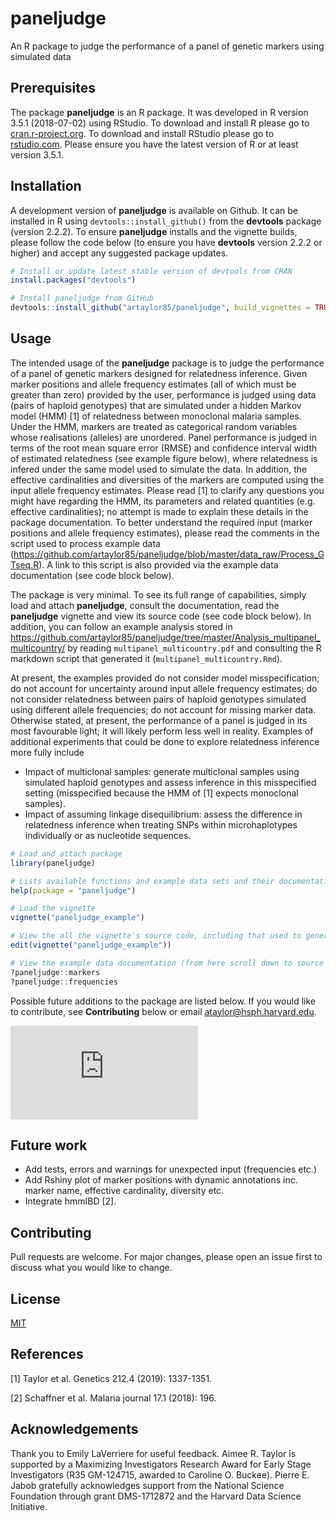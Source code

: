 # paneljudge
An R package to judge the performance of a panel of genetic markers using simulated data

## Prerequisites

The package **paneljudge** is an R package. It was developed in R version 3.5.1 (2018-07-02) using RStudio. 
To download and install R please go to [cran.r-project.org](https://cran.r-project.org).
To download and install RStudio please go to [rstudio.com](https://rstudio.com/). 
Please ensure you have the latest version of R or at least version 3.5.1. 

## Installation

A development version of **paneljudge** is available on Github. 
It can be installed in R using `devtools::install_github()` from the **devtools** package (version 2.2.2).
To ensure **paneljudge** installs and the vignette builds, please follow the code below (to ensure you have **devtools** version 2.2.2 or higher) and accept any suggested package updates. 

```r
# Install or update latest stable version of devtools from CRAN
install.packages("devtools")

# Install paneljudge from GitHub 
devtools::install_github("artaylor85/paneljudge", build_vignettes = TRUE)
```

## Usage

The intended usage of the **paneljudge** package is to judge the performance of a panel of genetic markers designed for relatedness inference. Given marker positions and allele frequency estimates (all of which must be greater than zero) provided by the user, performance is judged using data (pairs of haploid genotypes) that are simulated under a hidden Markov model (HMM) [1] of relatedness between monoclonal malaria samples. Under the HMM, markers are treated as categorical random variables whose realisations (alleles) are unordered. Panel performance is judged in terms of the root mean square error (RMSE) and confidence interval width of estimated relatedness (see example figure below), where relatedness is infered under the same model used to simulate the data. In addition, the effective cardinalities and diversities of the markers are computed using the input allele frequency estimates. Please read [1] to clarify any questions you might have regarding the HMM, its parameters and related quantities (e.g. effective cardinalities); no attempt is made to explain these details in the package documentation. To better understand the required input (marker positions and allele frequency estimates), please read the comments in the script used to process example data (https://github.com/artaylor85/paneljudge/blob/master/data_raw/Process_GTseq.R). A link to this script is also provided via the example data documentation (see code block below). 

The package is very minimal. To see its full range of capabilities, simply load and attach **paneljudge**, consult the documentation, read the **paneljudge** vignette and view its source code (see code block below). In addition, you can follow an example analysis stored in https://github.com/artaylor85/paneljudge/tree/master/Analysis_multipanel_multicountry/ by reading `multipanel_multicountry.pdf` and consulting the R markdown script that generated it (`multipanel_multicountry.Rmd`). 

At present, the examples provided do not consider model misspecification; do not account for uncertainty around input allele frequency estimates; do not consider relatedness between pairs of haploid genotypes simulated using different allele frequencies; do not account for missing marker data. Otherwise stated, at present, the performance of a panel is judged in its most favourable light; it will likely perform less well in reality. Examples of additional experiments that could be done to explore relatedness inference more fully include 

- Impact of multiclonal samples: generate multiclonal samples using simulated haploid genotypes and assess inference in this misspecified setting (misspecified because the HMM of [1] expects monoclonal samples). 
- Impact of assuming linkage disequilibrium: assess the difference in relatedness inference when treating SNPs within microhaplotypes individually or as nucleotide sequences. 


```r
# Load and attach package
library(paneljudge)

# Lists available functions and example data sets and their documentation
help(package = "paneljudge")

# Load the vignette
vignette("paneljudge_example")

# View the all the vignette's source code, including that used to generate plots
edit(vignette("paneljudge_example"))

# View the example data documentation (from here scroll down to source and click on the link)
?paneljudge::markers
?paneljudge::frequencies
```

Possible future additions to the package are listed below. If you would like to contribute, see **Contributing** below or email ataylor@hsph.harvard.edu. 

![An example plot of confidence intervals around relatedness estimates based on data simulated for four different panels using frequencies from four different countries](https://github.com/artaylor85/paneljudge/blob/master/Analysis_multipanel_multicountry/multipanel_multicountry_files/figure-latex/plot%20CIs-1.pdf)


## Future work
- Add tests, errors and warnings for unexpected input (frequencies etc.) 
- Add Rshiny plot of marker positions with dynamic annotations inc. marker name, effective cardinality, diversity etc. 
- Integrate hmmIBD [2].

## Contributing

Pull requests are welcome. For major changes, please open an issue first to discuss what you would like to change.

## License
[MIT](https://choosealicense.com/licenses/mit/)

## References 
[1] Taylor et al. Genetics 212.4 (2019): 1337-1351.

[2] Schaffner et al. Malaria journal 17.1 (2018): 196.

## Acknowledgements 
Thank you to Emily LaVerriere for useful feedback. Aimee R. Taylor is supported by a Maximizing Investigators Research Award for Early Stage Investigators (R35 GM-124715, awarded to Caroline O. Buckee). Pierre E. Jabob gratefully acknowledges support from the National Science Foundation through grant DMS-1712872 and the Harvard Data Science Initiative.
